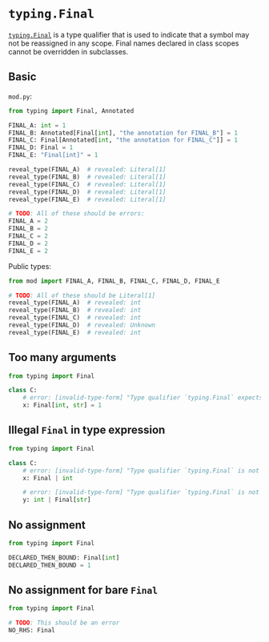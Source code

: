 # `typing.Final`

[`typing.Final`] is a type qualifier that is used to indicate that a symbol may not be reassigned in
any scope. Final names declared in class scopes cannot be overridden in subclasses.

## Basic

`mod.py`:

```py
from typing import Final, Annotated

FINAL_A: int = 1
FINAL_B: Annotated[Final[int], "the annotation for FINAL_B"] = 1
FINAL_C: Final[Annotated[int, "the annotation for FINAL_C"]] = 1
FINAL_D: Final = 1
FINAL_E: "Final[int]" = 1

reveal_type(FINAL_A)  # revealed: Literal[1]
reveal_type(FINAL_B)  # revealed: Literal[1]
reveal_type(FINAL_C)  # revealed: Literal[1]
reveal_type(FINAL_D)  # revealed: Literal[1]
reveal_type(FINAL_E)  # revealed: Literal[1]

# TODO: All of these should be errors:
FINAL_A = 2
FINAL_B = 2
FINAL_C = 2
FINAL_D = 2
FINAL_E = 2
```

Public types:

```py
from mod import FINAL_A, FINAL_B, FINAL_C, FINAL_D, FINAL_E

# TODO: All of these should be Literal[1]
reveal_type(FINAL_A)  # revealed: int
reveal_type(FINAL_B)  # revealed: int
reveal_type(FINAL_C)  # revealed: int
reveal_type(FINAL_D)  # revealed: Unknown
reveal_type(FINAL_E)  # revealed: int
```

## Too many arguments

<!-- pull-types:skip -->

```py
from typing import Final

class C:
    # error: [invalid-type-form] "Type qualifier `typing.Final` expects exactly one type parameter"
    x: Final[int, str] = 1
```

## Illegal `Final` in type expression

```py
from typing import Final

class C:
    # error: [invalid-type-form] "Type qualifier `typing.Final` is not allowed in type expressions (only in annotation expressions)"
    x: Final | int

    # error: [invalid-type-form] "Type qualifier `typing.Final` is not allowed in type expressions (only in annotation expressions)"
    y: int | Final[str]
```

## No assignment

```py
from typing import Final

DECLARED_THEN_BOUND: Final[int]
DECLARED_THEN_BOUND = 1
```

## No assignment for bare `Final`

```py
from typing import Final

# TODO: This should be an error
NO_RHS: Final
```

[`typing.final`]: https://docs.python.org/3/library/typing.html#typing.Final
